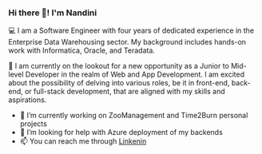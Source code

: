 ### Hi there 👋! I'm Nandini

💻 I am a Software Engineer with four years of dedicated experience in the Enterprise Data Warehousing sector. My background includes hands-on work with Informatica, Oracle, and Teradata.

👀 I am currently on the lookout for a new opportunity as a Junior to Mid-level Developer in the realm of Web and App Development. I am excited about the possibility of delving into various roles, be it in front-end, back-end, or full-stack development, that are aligned with my skills and aspirations.

- 🔭 I’m currently working on ZooManagement and Time2Burn personal projects
- 🤔 I’m looking for help with Azure deployment of my backends
- 📫 You can reach me through [Linkenin](https://www.linkedin.com/in/nandini-polavarapu-a1470662/)


<!--
**nandinip92/nandinip92** is a ✨ _special_ ✨ repository because its `README.md` (this file) appears on your GitHub profile.

Here are some ideas to get you started:

- 🔭 I’m currently working on ...
- 🌱 I’m currently learning ...
- 👯 I’m looking to collaborate on ...
- 🤔 I’m looking for help with ...
- 💬 Ask me about ...
- 📫 How to reach me: ...
- 😄 Pronouns: ...
- ⚡ Fun fact: ...
-->

